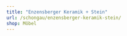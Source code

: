 ```yaml
---
title: "Enzensberger Keramik + Stein"
url: /schongau/enzensberger-keramik-stein/
shop: Möbel
---
```

